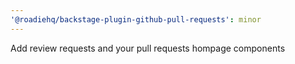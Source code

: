 ```yaml
---
'@roadiehq/backstage-plugin-github-pull-requests': minor
---
```


Add review requests and your pull requests hompage components

